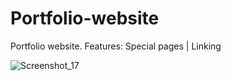 # Portfolio-website
Portfolio website. Features: Special pages | Linking

![Screenshot_17](https://user-images.githubusercontent.com/87645525/230749418-39c9dcd3-ac73-4806-b429-b8be1862a2fa.jpg)
